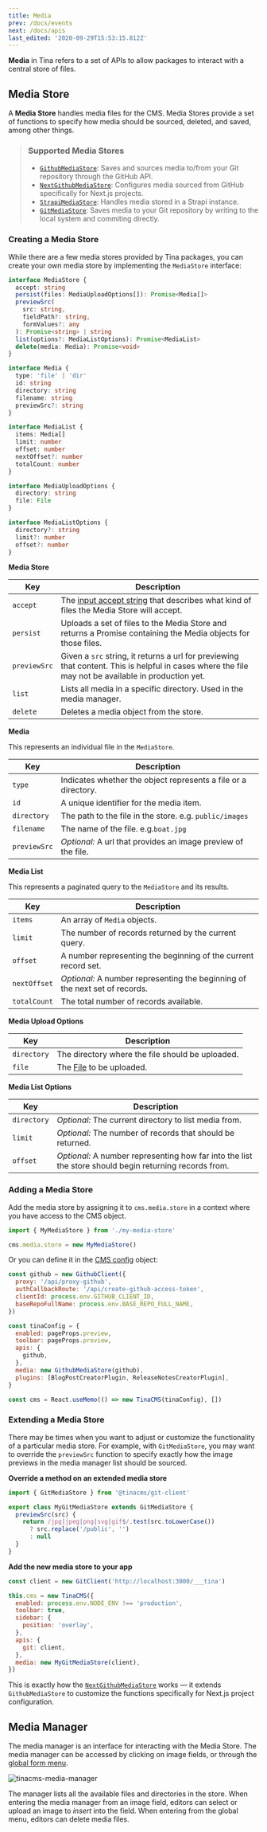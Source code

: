 ```yaml
---
title: Media
prev: /docs/events
next: /docs/apis
last_edited: '2020-09-29T15:53:15.812Z'
---
```


**Media** in Tina refers to a set of APIs to allow packages to interact with a central store of files.

## Media Store

A **Media Store** handles media files for the CMS. Media Stores provide a set of functions to specify how media should be sourced, deleted, and saved, among other things.

> ### Supported Media Stores
>
> - [`GithubMediaStore`](/packages/react-tinacms-github): Saves and sources media to/from your Git repository through the GitHub API.
> - [`NextGithubMediaStore`](/packages/next-tinacms-github#nextgithubmediastore): Configures media sourced from GitHub specifically for Next.js projects.
> - [`StrapiMediaStore`](/packages/react-tinacms-strapi/): Handles media stored in a Strapi instance.
> - [`GitMediaStore`](/guides/nextjs/git/adding-backend): Saves media to your Git repository by writing to the local system and commiting directly.

### Creating a Media Store

While there are a few media stores provided by Tina packages, you can create your own media store by implementing the `MediaStore` interface:

```typescript
interface MediaStore {
  accept: string
  persist(files: MediaUploadOptions[]): Promise<Media[]>
  previewSrc(
    src: string,
    fieldPath?: string,
    formValues?: any
  ): Promise<string> | string
  list(options?: MediaListOptions): Promise<MediaList>
  delete(media: Media): Promise<void>
}

interface Media {
  type: 'file' | 'dir'
  id: string
  directory: string
  filename: string
  previewSrc?: string
}

interface MediaList {
  items: Media[]
  limit: number
  offset: number
  nextOffset?: number
  totalCount: number
}

interface MediaUploadOptions {
  directory: string
  file: File
}

interface MediaListOptions {
  directory?: string
  limit?: number
  offset?: number
}
```

**Media Store**

| Key          | Description                                                                                                                                                           |
| ------------ | --------------------------------------------------------------------------------------------------------------------------------------------------------------------- |
| `accept`     | The [input accept string](https://developer.mozilla.org/en-US/docs/Web/HTML/Element/input/file#accept) that describes what kind of files the Media Store will accept. |
| `persist`    | Uploads a set of files to the Media Store and returns a Promise containing the Media objects for those files.                                                         |
| `previewSrc` | Given a `src` string, it returns a url for previewing that content. This is helpful in cases where the file may not be available in production yet.                   |
| `list`       | Lists all media in a specific directory. Used in the media manager.                                                                                                   |
| `delete`     | Deletes a media object from the store.                                                                                                                                |

**Media**

This represents an individual file in the `MediaStore`.

| Key          | Description                                                    |
| ------------ | -------------------------------------------------------------- |
| `type`       | Indicates whether the object represents a file or a directory. |
| `id`         | A unique identifier for the media item.                        |
| `directory`  | The path to the file in the store. e.g. `public/images`        |
| `filename`   | The name of the file. e.g.`boat.jpg`                           |
| `previewSrc` | _Optional:_ A url that provides an image preview of the file.  |

**Media List**

This represents a paginated query to the `MediaStore` and its results.

| Key          | Description                                                                 |
| ------------ | --------------------------------------------------------------------------- |
| `items`      | An array of `Media` objects.                                                |
| `limit`      | The number of records returned by the current query.                        |
| `offset`     | A number representing the beginning of the current record set.              |
| `nextOffset` | _Optional:_ A number representing the beginning of the next set of records. |
| `totalCount` | The total number of records available.                                      |

**Media Upload Options**

| Key         | Description                                                                       |
| ----------- | --------------------------------------------------------------------------------- |
| `directory` | The directory where the file should be uploaded.                                  |
| `file`      | The [File](https://developer.mozilla.org/en-US/docs/Web/API/File) to be uploaded. |

**Media List Options**

| Key         | Description                                                                                            |
| ----------- | ------------------------------------------------------------------------------------------------------ |
| `directory` | _Optional:_ The current directory to list media from.                                                  |
| `limit`     | _Optional:_ The number of records that should be returned.                                             |
| `offset`    | _Optional:_ A number representing how far into the list the store should begin returning records from. |

### Adding a Media Store

Add the media store by assigning it to `cms.media.store` in a context where you have access to the CMS object.

```javascript
import { MyMediaStore } from './my-media-store'

cms.media.store = new MyMediaStore()
```

Or you can define it in the [CMS config](/docs/getting-started/cms-set-up/#configure-the-cms-object) object:

```js
const github = new GithubClient({
  proxy: '/api/proxy-github',
  authCallbackRoute: '/api/create-github-access-token',
  clientId: process.env.GITHUB_CLIENT_ID,
  baseRepoFullName: process.env.BASE_REPO_FULL_NAME,
})

const tinaConfig = {
  enabled: pageProps.preview,
  toolbar: pageProps.preview,
  apis: {
    github,
  },
  media: new GithubMediaStore(github),
  plugins: [BlogPostCreatorPlugin, ReleaseNotesCreatorPlugin],
}

const cms = React.useMemo(() => new TinaCMS(tinaConfig), [])
```

### Extending a Media Store

There may be times when you want to adjust or customize the functionality of a particular media store. For example, with `GitMediaStore`, you may want to override the `previewSrc` function to specify exactly how the image previews in the media manager list should be sourced.

**Override a method on an extended media store**

```js
import { GitMediaStore } from '@tinacms/git-client'

export class MyGitMediaStore extends GitMediaStore {
  previewSrc(src) {
    return /jpg|jpeg|png|svg|gif$/.test(src.toLowerCase())
      ? src.replace('/public', '')
      : null
  }
}
```

**Add the new media store to your app**

```js
const client = new GitClient('http://localhost:3000/___tina')

this.cms = new TinaCMS({
  enabled: process.env.NODE_ENV !== 'production',
  toolbar: true,
  sidebar: {
    position: 'overlay',
  },
  apis: {
    git: client,
  },
  media: new MyGitMediaStore(client),
})
```

This is exactly how the [`NextGithubMediaStore`](https://github.com/tinacms/tinacms/blob/master/packages/next-tinacms-github/src/next-github-media-store.ts) works — it extends `GithubMediaStore` to customize the functions specifically for Next.js project configuration.

## Media Manager

The media manager is an interface for interacting with the Media Store. The media manager can be accessed by clicking on image fields, or through the [global form menu](/docs/plugins/screens/#name-icon--component).

![tinacms-media-manager](/img/media-manager-ui.png)

The manager lists all the available files and directories in the store. When entering the media manager from an image field, editors can select or upload an image to _insert_ into the field. When entering from the global menu, editors can delete media files.
